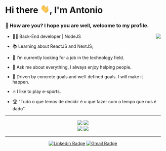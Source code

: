 <h1>Hi there <img src="https://raw.githubusercontent.com/ABSphreak/ABSphreak/master/gifs/Hi.gif" width="30px">, I'm Antonio</h1>

<h3>🤙 How are you? I hope you are well, welcome to my profile.</h3>

<img height="180em" align="right" src="https://user-images.githubusercontent.com/59374587/153518639-7a26f075-9621-4c47-bae8-e46c957d09a7.png"/>

<p>

- 👨‍💻 Back-End developer | NodeJS

- 📚 Learning about ReactJS and NextJS;

- 🔭 I’m currently looking for a job in the technology field.
 
- 💬 Ask me about everything, I always enjoy helping people.

- 👊 Driven by concrete goals and well-defined goals. I will make it happen.

- 🔥 I like to play e-sports.

- 🏆 "Tudo o que temos de decidir é o que fazer com o tempo que nos é dado".

</p>

 ---
 
   <div align="center">
 
  <img height="200em" src="https://github-readme-stats.vercel.app/api?username=antonio-dsouza&show_icons=true&theme=dark"/>
  <img height="200em" src="https://github-readme-stats.vercel.app/api/top-langs/?username=antonio-dsouza&theme=dark"/>
  <br>
  <img height="120em" src="https://github-readme-streak-stats.herokuapp.com/?user=antonio-dsouza&show_icons=true&locale=en&layout=compact&theme=dark&line_height=1"/>
  <img height="120em" src="https://github-profile-summary-cards.vercel.app/api/cards/profile-details?username=antonio-dsouza&theme=monokai"/>

   </div>

---

   <div align="center">
 
   [![Linkedin Badge](https://img.shields.io/badge/-Antonio%20Souza-4361EE?style=flat-square&logo=Linkedin&logoColor=white&link=https://www.linkedin.com/in/antonio-desouza)](https://www.linkedin.com/in/antonio-desouza)
   [![Gmail Badge](https://img.shields.io/badge/-antonio.desouza1032@gmail.com-4361EE?style=flat-square&logo=Gmail&logoColor=white&link=mailto:soufeliposales@gmail.com)](mailto:antonio.desouza1032@gmail.com)
 
   </div>
